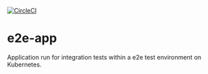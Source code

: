 [![CircleCI](https://circleci.com/gh/giantswarm/e2e-app.svg?&style=shield&circle-token=4a9231c3fd0adf22193a186149ccaeb3a72188d4)](https://circleci.com/gh/giantswarm/e2e-app)

# e2e-app
Application run for integration tests within a e2e test environment on Kubernetes.
